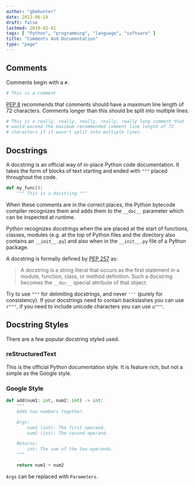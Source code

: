 ```yaml
---
author: "gbmhunter"
date: 2013-06-18
draft: false
lastmod: 2019-01-01
tags: [ "Python", "programming", "language", "software" ]
title: "Comments And Documentation"
type: "page"
---
```


## Comments

Comments begin with a `#`.

```python
# This is a comment
```

[PEP 8](https://pep8.org/#maximum-line-length) recommends that comments should have a maximum line length of 72 characters. Comments longer than this should be split into multiple lines.

```python
# This is a really, really, really, really, really long comment that
# would exceed the maximum recommended comment line length of 72
# characters if it wasn't split into multiple lines.
```

## Docstrings

A docstring is an official way of in-place Python code documentation. It takes the form of blocks of text starting and ended with `"""` placed throughout the code.

```python
def my_func():
    """ This is a docstring """
```

When these comments are in the correct places, the Python bytecode compiler recognizes them and adds them to the `__doc__` parameter which can be inspected at runtime.

Python recognizes docstrings when the are placed at the start of functions, classes, modules (e.g. at the top of Python files and the directory also contains an `__init__.py`) and also when in the `__init__.py` file of a Python package.

A docstring is formally defined by [PEP 257](https://www.python.org/dev/peps/pep-0257/) as:

> A docstring is a string literal that occurs as the first statement in a module, function, class, or method definition. Such a docstring becomes the `__doc__` special attribute of that object.

Try to use `"""` for delimiting docstrings, and never `'''` (purely for consistency). If your docstrings need to contain backslashes you can use `r"""`, if you need to include unicode characters you can use `u"""`.

## Docstring Styles

There are a few popular docstring styled used. 

### reStructuredText

This is the official Python documentation style. It is feature rich, but not a simple as the Google style.

### Google Style

```python
def add(num1: int, num2: int) -> int:
    """
    Adds two numbers together.

    Args:
        num1 (int): The first operand.
        num2 (int): The second operand.

    Returns:
        int: The sum of the two operands.
    """

    return num1 + num2

```

`Args` can be replaced with `Parameters`.